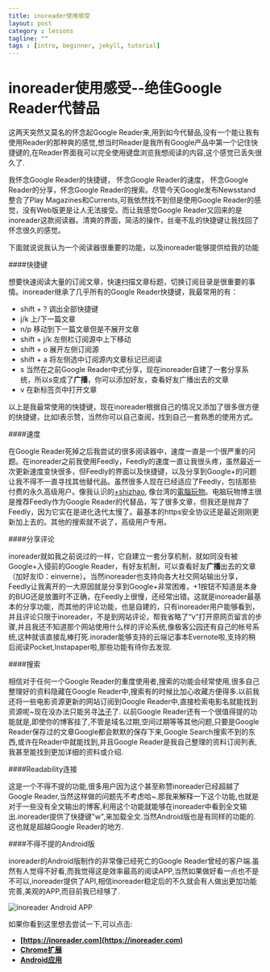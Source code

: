 ```yaml
---
title: inoreader使用感受
layout: post
category : lessons
tagline: ""
tags : [intro, beginner, jekyll, tutorial]
---
```


inoreader使用感受--绝佳Google Reader代替品
===

这两天突然又莫名的怀念起Google Reader来,用到如今代替品,没有一个能让我有使用Reader的那种爽的感觉,想当时Reader是我所有Google产品中第一个记住快捷键的,在Reader界面我可以完全使用键盘浏览我想阅读的内容,这个感觉已丢失很久了.

我怀念Google Reader的快捷键，
怀念Google Reader的速度，
怀念Google Reader的分享，怀念Google Reader的搜索。尽管今天Google发布Newsstand整合了Play Magazines和Currents,可我依然找不到但是使用Google Reader的感觉，没有Web版更是让人无法接受。而让我感觉Google Reader又回来的是inoreader这款阅读器。清爽的界面，简洁的操作，丝毫不乱的快捷键让我找回了怀念很久的感觉。
<!--more-->
下面就说说我认为一个阅读器很重要的功能，以及inoreader能够提供给我的功能

####快捷键


想要快速阅读大量的订阅文章，快速扫描文章标题，切换订阅目录是很重要的事情。inoreader继承了几乎所有的Google Reader快捷键，我最常用的有：

* shift + ? 调出全部快捷键
* j/k 上/下一篇文章
* n/p 移动到下一篇文章但是不展开文章
* shift + j/k 左侧栏订阅源中上下移动
* shift + o 展开左侧订阅源
* shift + a 将左侧选中订阅源内文章标记已阅读
* s 当然在之前Google Reader中式分享，现在inoreader自建了一套分享系统，所以s变成了**广播**，你可以添加好友，查看好友广播出去的文章
* v 在新标签页中打开文章

以上是我最常使用的快捷键，现在inoreader根据自己的情况又添加了很多很方便的快捷键，比如l表示赞，当然你可以自己查阅，找到自己一套熟悉的使用方式。

####速度

在Google Reader死掉之后我尝试的很多阅读器中，速度一直是一个很严重的问题。在inoreader之前我使用Feedly，Feedly的速度一直让我很头疼，虽然最近一次更新速度变快很多，但Feedly的界面以及快捷键，以及分享到Google+的问题让我不得不一直寻找其他替代品。虽然很多人现在已经适应了Feedly，包括那些付费的永久高级用户。像我认识的[+shizhao](https://plus.google.com/+ShiZhao), 像台湾的[電腦玩物](http://playpcesor.blogspot.com/)。电脑玩物博主很是推荐Feedly作为Google Reader的代替品，写了很多文章，但我还是抛弃了Feedly，因为它实在是进化迭代太慢了。最基本的https安全协议还是最近刚刚更新加上去的。其他的搜索就不说了，高级用户专用。

####分享评论

inoreader就如我之前说过的一样，它自建立一套分享机制，就如同没有被Google+入侵前的Google Reader，有好友机制，可以查看好友**广播**出去的文章（加好友ID：einverne）。当然inoreader也支持向各大社交网站输出分享，Feedly让我离开的一大原因就是分享到Google+非常困难，+1按钮不知道是本身的BUG还是放置时不正确，在Feedly上很慢，还经常出错。这就是inoreader最基本的分享功能，而其他的评论功能，也是自建的，只有inoreader用户能够看到，并且评论只限于inoreader，不是到网站评论，帮我省略了“v”打开原网页留言的步骤,并且我还不知道那个网站使用什么样的评论系统,像极客公园还有自己的帐号系统,这种就该直接乱棒打死.inorader能够支持的云端记事本Evernote啦,支持的稍后阅读Pocket,Instapaper啦,那些功能有待你去发现.

####搜索

相信对于任何一个Google Reader的重度使用者,搜索的功能会经常使用,很多自己整理好的资料隐藏在Google Reader中,搜索有的时候比加心收藏方便得多.以前我还将一些电影资源更新的网站订阅到Google Reader中,直接检索电影名就能找到资源呢~现在没办法只能另寻[法子](http://www.einverne.tk/2013/10/movie-cse-for-douban.html)了. 以前Google Reader还有一个很值得提的功能就是,即使你的博客挂了,不管是域名过期,空间过期等等其他问题,只要是Google Reader保存过的文章Google都会默默的保存下来,Google Search搜索不到的东西,或许在Reader中就能找到,并且Google Reader是我自己整理的资料订阅列表,我甚至能找到更加详细的资料或介绍.

####Readability连接

这是一个不得不提的功能,很多用户因为这个甚至称赞inoreader已经超越了Google Reader,当然这样做的问题先不考虑哈~.那我来解释一下这个功能,也就是对于一些没有全文输出的博客,利用这个功能就能够在inoreader中看到全文输出.inoreader提供了快捷键"w",来加载全文.当然Android版也是有同样的功能的.这也就是超越Google Reader的地方.

####不得不提的Android版

inoreader的Android版制作的非常像已经死亡的Google Reader曾经的客户端.虽然有人觉得不好看,而我觉得这是效率最高的阅读APP,当然如果做好看一点也不是不可以,inoreader提供了API,相信inoreader稳定后的不久就会有人做出更加功能完善,美观的APP,而目前我已经够了.

![inoreader Android APP](https://lh6.googleusercontent.com/-YlUOmf7-pd8/Und0CXT3wMI/AAAAAAAAZbI/Vd53p8kr1iA/w311-h552-no/13+-+1)

如果你看到这里想去尝试一下,可以点击:

* **[https://inoreader.com](https://inoreader.com)**
* **[Chrome扩展](https://chrome.google.com/webstore/detail/inoreader-news-and-rss-re/hhglljfmpijadbpkalkclnhlncncdono)**
* **[Android应用](https://play.google.com/store/apps/details?id=com.innologica.inoreader)**